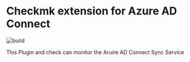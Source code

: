 # Checkmk extension for Azure AD Connect

![build](https://github.com/jiuka/checkmk_win_adsync/workflows/build/badge.svg)

This Plugin and check can monitor the Aruire AD Connect Sync Service

